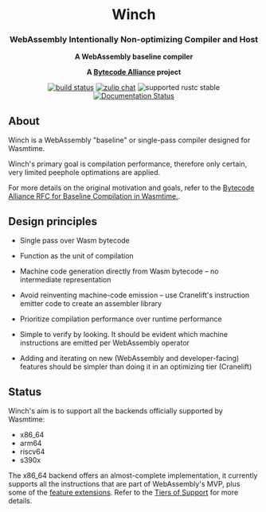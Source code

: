 <div align="center">
  <h1>Winch</h1>

  <h3>WebAssembly Intentionally Non-optimizing Compiler and Host</h3>

  <p>
    <strong>A WebAssembly baseline compiler</strong>
  </p>

  <strong>A <a href="https://bytecodealliance.org/">Bytecode Alliance</a> project</strong>

  <p>
    <a href="https://github.com/bytecodealliance/wasmtime/actions?query=workflow%3ACI"><img src="https://github.com/bytecodealliance/wasmtime/workflows/CI/badge.svg" alt="build status" /></a>
    <a href="https://bytecodealliance.zulipchat.com/#narrow/stream/417703-winch"><img src="https://img.shields.io/badge/zulip-join_chat-brightgreen.svg" alt="zulip chat" /></a>
    <img src="https://img.shields.io/badge/rustc-stable+-green.svg" alt="supported rustc stable" />
    <a href="https://docs.rs/winch-codegen"><img src="https://docs.rs/winch-codegen/badge.svg" alt="Documentation Status" /></a>
  </p>
</div>

## About

Winch is a WebAssembly "baseline" or single-pass compiler designed for Wasmtime.

Winch's primary goal is compilation performance, therefore only certain, very
limited peephole optimations are applied.

For more details on the original motivation and goals, refer to the [Bytecode
Alliance RFC for Baseline Compilation in Wasmtime.][rfc].

[rfc]: https://github.com/bytecodealliance/rfcs/blob/main/accepted/wasmtime-baseline-compilation.md

## Design principles

* Single pass over Wasm bytecode

* Function as the unit of compilation

* Machine code generation directly from Wasm bytecode – no intermediate
  representation

* Avoid reinventing machine-code emission – use Cranelift's instruction emitter
  code to create an assembler library

* Prioritize compilation performance over runtime performance

* Simple to verify by looking. It should be evident which machine instructions
  are emitted per WebAssembly operator

* Adding and iterating on new (WebAssembly and developer-facing) features should
  be simpler than doing it in an optimizing tier (Cranelift)


## Status

Winch's aim is to support all the backends officially supported by Wasmtime:

* x86\_64
* arm64
* riscv64
* s390x

The x86\_64 backend offers an almost-complete implementation, it currently
supports all the instructions that are part of WebAssembly's MVP, plus some of
the [feature extensions][feature-extensions]. Refer to the [Tiers of
Support][tiers-of-support] for more details.

[feature-extensions]: https://webassembly.org/features/
[tiers-of-support]: https://docs.wasmtime.dev/stability-tiers.html
